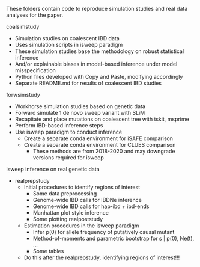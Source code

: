 These folders contain code to reproduce simulation studies and real data analyses for the paper.

coalsimstudy
  * Simulation studies on coalescent IBD data
  * Uses simulation scripts in isweep paradigm
  * These simulation studies base the methodology on robust statistical inference
  * And/or explainable biases in model-based inference under model misspecification
  * Python files developed with Copy and Paste, modifying accordingly
  * Separate README.md for results of coalescent IBD studies
  
forwsimstudy
  * Workhorse simulation studies based on genetic data
  * Forward simulate 1 de novo sweep variant with SLiM
  * Recapitate and place mutations on coalescent tree with tskit, msprime
  * Perform IBD-based inference steps
  * Use isweep paradigm to conduct inference
    * Create a separate conda environment for iSAFE comparison
    * Create a separate conda environment for CLUES comparison
      * These methods are from 2018-2020 and may downgrade versions required for isweep
      
isweep inference on real genetic data
  * realprepstudy
    * Initial procedures to identify regions of interest
      * Some data preprocessing
      * Genome-wide IBD calls for IBDNe inference
      * Genome-wide IBD calls for hap-ibd + ibd-ends
      * Manhattan plot style inference
      * Some plotting
  realpoststudy
    * Estimation procedures in the isweep paradigm
      * Infer p(0) for allele frequency of putatively causal mutant
      * Method-of-moments and parametric bootstrap for s | p(0), Ne(t), ...
      * Some tables
    * Do this after the realprepstudy, identifying regions of interest!!!
